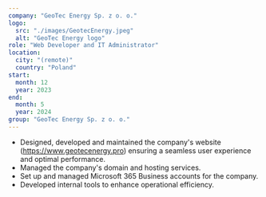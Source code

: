 ```yaml
---
company: "GeoTec Energy Sp. z o. o."
logo: 
  src: "./images/GeotecEnergy.jpeg"
  alt: "GeoTec Energy logo"
role: "Web Developer and IT Administrator"
location:
  city: "(remote)"
  country: "Poland"
start:
  month: 12
  year: 2023
end:
  month: 5
  year: 2024
group: "GeoTec Energy Sp. z o. o."
---
```

- Designed, developed and maintained the company's website (https://www.geotecenergy.pro) ensuring a seamless user experience and optimal performance.
- Managed the company's domain and hosting services.
- Set up and managed Microsoft 365 Business accounts for the company.
- Developed internal tools to enhance operational efficiency.